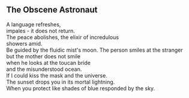 The Obscene Astronaut
---------------------
A language refreshes,  
impales - it does not return.  
The peace abolishes, the elixir of incredulous  
showers amid.  
Be guided by the fluidic mist's moon. The person smiles at the stranger  
but the mother does not smile  
when he looks at the toucan bride  
and the misunderstood ocean.  
If I could kiss the mask and the universe.  
The sunset drops you in its mortal lightning.  
When you protect like shades of blue responded by the sky.  
